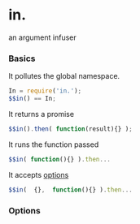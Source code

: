 # in.

an argument infuser

### Basics

It pollutes the global namespace.

```javascript
In = require('in.');
$$in() == In;
```

It returns a promise

```javascript
$$in().then( function(result){} );
```

It runs the function passed

```javascript
$$in( function(){} ).then...
```

It accepts [options](#options)

```javascript
$$in(  {},  function(){} ).then...
```







### Options
